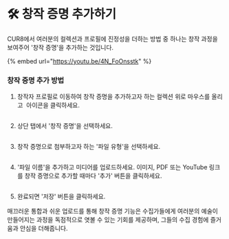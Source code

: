 # 🛠️ 창작 증명 추가하기

CUR8에서 여러분의 컬렉션과 프로필에 진정성을 더하는 방법 중 하나는 창작 과정을 보여주어 '창작 증명'을 추가하는 것입니다.

{% embed url="https://youtu.be/4N_FoOnsstk" %}

### 창작 증명 추가 방법

1. 창작자 프로필로 이동하여 창작 증명을 추가하고자 하는 컬렉션 위로 마우스를 올리고 <img src="../.gitbook/assets/Screenshot 2024-04-11 at 11.50.54.png" alt="" data-size="line"> 아이콘을 클릭하세요.

<figure><img src="../.gitbook/assets/Screenshot 2025-04-07 at 11.10.50.png" alt=""><figcaption></figcaption></figure>

2. 상단 탭에서 '창작 증명'을 선택하세요.

<figure><img src="../.gitbook/assets/Screenshot 2025-04-07 at 11.13.42.png" alt=""><figcaption></figcaption></figure>

3. 창작 증명으로 첨부하고자 하는 '파일 유형'을 선택하세요.

<figure><img src="../.gitbook/assets/Screenshot 2025-04-07 at 11.15.08.png" alt=""><figcaption></figcaption></figure>

4. '파일 이름'을 추가하고 미디어를 업로드하세요. 이미지, PDF 또는 YouTube 링크를 창작 증명으로 추가할 때마다 '추가' 버튼을 클릭하세요.

<figure><img src="../.gitbook/assets/Screenshot 2025-04-07 at 11.16.22.png" alt=""><figcaption></figcaption></figure>

5. 완료되면 '저장' 버튼을 클릭하세요.

매끄러운 통합과 쉬운 업로드를 통해 창작 증명 기능은 수집가들에게 여러분의 예술이 만들어지는 과정을 독점적으로 엿볼 수 있는 기회를 제공하며, 그들의 수집 경험에 즐거움과 안심을 더해줍니다.